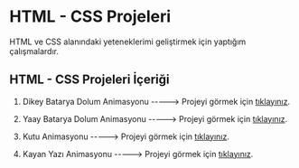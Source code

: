 # HTML - CSS Projeleri

HTML ve CSS alanındaki yeteneklerimi geliştirmek için yaptığım çalışmalardır.

## HTML - CSS Projeleri İçeriği

1. Dikey Batarya Dolum Animasyonu -----> Projeyi görmek için [tıklayınız](https://dikey-batarya-dolum-animasyonu.netlify.app/).

2. Yaay Batarya Dolum Animasyonu -----> Projeyi görmek için [tıklayınız](https://yatay-batarya-dolum-animasyonu.netlify.app/).

3. Kutu Animasyonu -----> Projeyi görmek için [tıklayınız](https://kutu-animasyonu.netlify.app/).

4. Kayan Yazı Animasyonu -----> Projeyi görmek için [tıklayınız](https://kayan-yazi-animasyonu.netlify.app/).
